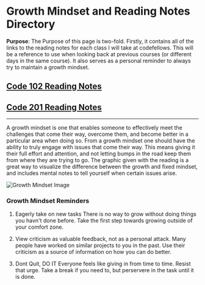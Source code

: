 # **Growth Mindset and Reading Notes Directory**


**Purpose**: The Purpose of this page is two-fold. Firstly, it contains all of the links to the reading notes for each class I will take at codefellows. This will be a reference to use when looking back at previous courses (or different days in the same course). It also serves as a personal reminder to always try to maintain a growth mindset. 

## [Code 102 Reading Notes](102.md)
## [Code 201 Reading Notes](201.md)

***

A growth mindset is one that enables someone to effectively meet the challenges that come their way, overcome them, and become better in a particular area when doing so. From a growth mindset one should have the ability to truly engage with issues that come their way. This means giving it their full effort and attention, and not letting bumps in the road keep them from where they are trying to go. The graphic given with the reading is a great way to visualize the difference between the growth and fixed mindset, and includes mental notes to tell yourself when certain issues arise. 

![Growth Mindset Image](https://i2.wp.com/atlassianblog.wpengine.com/wp-content/uploads/NewGrowthMindset2.png?resize=768%2C960&ssl=1)

### Growth Mindset Reminders
1. Eagerly take on new tasks
      There is no way to grow without doing things you havn't done before. Take the first step towards growing outside of your comfort zone. 
   
2. View criticism as valuable feedback, not as a personal attack. 
     Many people have worked on similar projects to you in the past. Use their criticism as a source of information on how you can do better. 
   

3. Dont Quit, DO IT
 Everyone feels like giving in from time to time. Resist that urge. Take a break if you need to, but perservere in the task until it is done.
